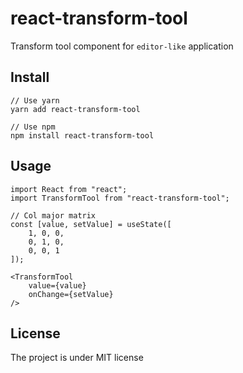 # react-transform-tool
Transform tool component for `editor-like` application

## Install
    // Use yarn
    yarn add react-transform-tool

    // Use npm
    npm install react-transform-tool

## Usage

    import React from "react";
    import TransformTool from "react-transform-tool";

    // Col major matrix
    const [value, setValue] = useState([
        1, 0, 0, 
        0, 1, 0,
        0, 0, 1
    ]);

    <TransformTool
        value={value}
        onChange={setValue}
    />



## License
The project is under MIT license